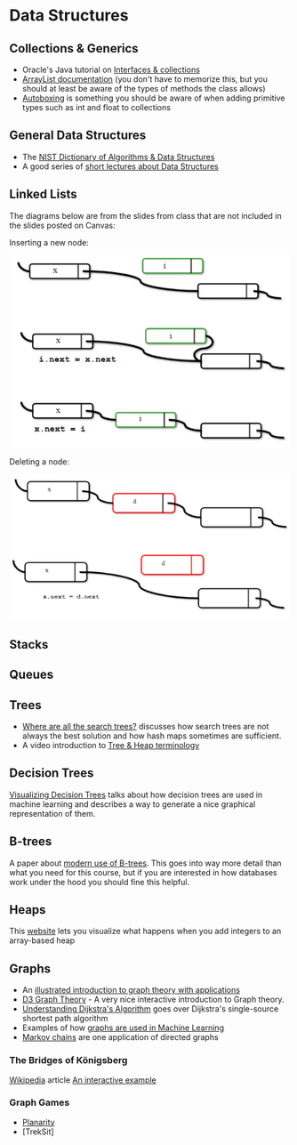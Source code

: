 # Data Structures

## Collections & Generics

- Oracle's Java tutorial on [Interfaces & collections](https://docs.oracle.com/javase/tutorial/collections/interfaces/index.html)
- [ArrayList documentation](http://docs.oracle.com/javase/6/docs/api/java/util/ArrayList.html) (you don't have to memorize this, but you should at least be aware of the types of methods the class allows)
- [Autoboxing](http://docs.oracle.com/javase/1.5.0/docs/guide/language/autoboxing.html) is something you should be aware of when adding primitive types such as int and float to collections

## General Data Structures

- The [NIST Dictionary of Algorithms & Data Structures](https://xlinux.nist.gov/dads/)
- A good series of [short lectures about Data Structures](https://www.youtube.com/playlist?list=PLpPXw4zFa0uKKhaSz87IowJnOTzh9tiBk)

## Linked Lists

The diagrams below are from the slides from class that are not included in the slides posted on Canvas:

Inserting a new node:

![Inserting a node into a linked list](images/insertnode.png "Inserting a node")

Deleting a node:

![Deleting a node from a linked list](images/deletenode.png "Deleting a node")

## Stacks

## Queues

## Trees

- [Where are all the search trees?](https://lemire.me/blog/2015/10/13/where-are-all-the-search-trees/) discusses how search trees are not always the best solution and how hash maps sometimes are sufficient.
- A video introduction to [Tree & Heap terminology](https://www.youtube.com/watch?v=jHZu1GV27tI&list=PLpPXw4zFa0uKKhaSz87IowJnOTzh9tiBk&index=47)

## Decision Trees

[Visualizing Decision Trees](https://explained.ai/decision-tree-viz/index.html) talks about how decision trees are used in machine learning and describes a way to generate a nice graphical representation of them.

## B-trees

A paper about [modern use of B-trees](http://citeseerx.ist.psu.edu/viewdoc/download?doi=10.1.1.219.7269&rep=rep1&type=pdf).  This goes into way more detail than what you need for this course, but if you are interested in how databases work under the hood you should fine this helpful.

## Heaps

This [website](https://www.cs.usfca.edu/~galles/JavascriptVisual/Heap.html) lets you visualize what happens when you add integers to an array-based heap

## Graphs

- An [illustrated introduction to graph theory with applications](https://www.freecodecamp.org/news/i-dont-understand-graph-theory-1c96572a1401/)
- [D3 Graph Theory](https://d3gt.com/index.html) - A very nice interactive introduction to Graph theory.
- [Understanding Dijkstra's Algorithm](https://blog.aos.sh/2018/02/24/understanding-dijkstras-algorithm/) goes over Dijkstra's single-source shortest path algorithm
- Examples of how [graphs are used in Machine Learning](https://www.oreilly.com/ideas/how-graph-algorithms-improve-machine-learning)
- [Markov chains](https://setosa.io/ev/markov-chains/) are one application of directed graphs

### The Bridges of Königsberg

[Wikipedia](https://en.wikipedia.org/wiki/Seven_Bridges_of_K%C3%B6nigsberg) article
[An interactive example](https://mathigon.org/course/graph-theory/bridges)

### Graph Games

- [Planarity](http://planarity.net/)
- [TrekSit]
